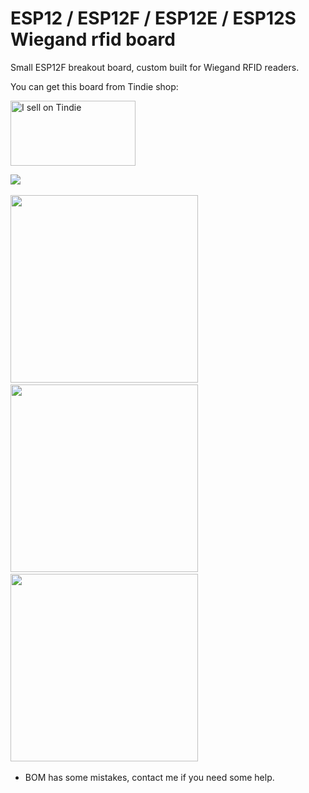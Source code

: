 # ESP12 / ESP12F / ESP12E / ESP12S Wiegand rfid board

Small ESP12F breakout board, custom built for Wiegand RFID readers.

You can get this board from Tindie shop:

<a href="https://www.tindie.com/stores/nardev/?ref=offsite_badges&utm_source=sellers_nardev&utm_medium=badges&utm_campaign=badge_large"><img src="https://d2ss6ovg47m0r5.cloudfront.net/badges/tindie-larges.png" alt="I sell on Tindie" width="200" height="104"></a>


<img src="https://raw.githubusercontent.com/nardev/esp-rfid-wiegand-board/master/images/esp-wiegand-rfid-04.jpg" width="" />&nbsp;&nbsp;

<img src="https://raw.githubusercontent.com/nardev/esp-rfid-wiegand-board/master/images/esp-wiegand-rfid-03.jpg" width="300" />&nbsp;&nbsp;
<img src="https://raw.githubusercontent.com/nardev/esp-rfid-wiegand-board/master/images/esp-wiegand-rfid-02.jpg" width="300" />&nbsp;&nbsp;
<img src="https://raw.githubusercontent.com/nardev/esp-rfid-wiegand-board/master/images/esp-wiegand-rfid-01.jpg" width="300" />&nbsp;&nbsp;

* BOM has some mistakes, contact me if you need some help.


